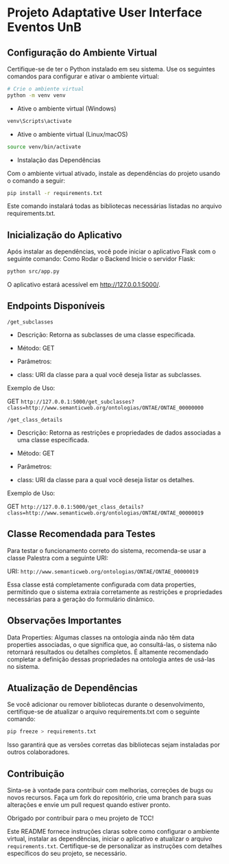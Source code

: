 # Projeto Adaptative User Interface Eventos UnB

## Configuração do Ambiente Virtual

Certifique-se de ter o Python instalado em seu sistema. Use os seguintes comandos para configurar e ativar o ambiente virtual:

```bash
# Crie o ambiente virtual
python -m venv venv
```

- Ative o ambiente virtual (Windows)

```bash
venv\Scripts\activate
```

- Ative o ambiente virtual (Linux/macOS)

```bash
source venv/bin/activate
```

- Instalação das Dependências

Com o ambiente virtual ativado, instale as dependências do projeto usando o comando a seguir:

```bash
pip install -r requirements.txt
```

Este comando instalará todas as bibliotecas necessárias listadas no arquivo requirements.txt.

## Inicialização do Aplicativo

Após instalar as dependências, você pode iniciar o aplicativo Flask com o seguinte comando:
Como Rodar o Backend
Inicie o servidor Flask:

```bash
python src/app.py
```

O aplicativo estará acessível em http://127.0.0.1:5000/.

## Endpoints Disponíveis

`/get_subclasses`

* Descrição: Retorna as subclasses de uma classe especificada.

* Método: GET

* Parâmetros:
- class: URI da classe para a qual você deseja listar as subclasses.

Exemplo de Uso:

GET `http://127.0.0.1:5000/get_subclasses?class=http://www.semanticweb.org/ontologias/ONTAE/ONTAE_00000000`

`/get_class_details`

* Descrição: Retorna as restrições e propriedades de dados associadas a uma classe especificada.

* Método: GET

* Parâmetros:

* class: URI da classe para a qual você deseja listar os detalhes.

Exemplo de Uso:

GET `http://127.0.0.1:5000/get_class_details?class=http://www.semanticweb.org/ontologias/ONTAE/ONTAE_00000019`

## Classe Recomendada para Testes
Para testar o funcionamento correto do sistema, recomenda-se usar a classe Palestra com a seguinte URI:

URI: `http://www.semanticweb.org/ontologias/ONTAE/ONTAE_00000019`

Essa classe está completamente configurada com data properties, permitindo que o sistema extraia corretamente as restrições e propriedades necessárias para a geração do formulário dinâmico.

## Observações Importantes
Data Properties: Algumas classes na ontologia ainda não têm data properties associadas, o que significa que, ao consultá-las, o sistema não retornará resultados ou detalhes completos. É altamente recomendado completar a definição dessas propriedades na ontologia antes de usá-las no sistema.

## Atualização de Dependências

Se você adicionar ou remover bibliotecas durante o desenvolvimento, certifique-se de atualizar o arquivo requirements.txt com o seguinte comando:

```bash
pip freeze > requirements.txt
```

Isso garantirá que as versões corretas das bibliotecas sejam instaladas por outros colaboradores.

## Contribuição

Sinta-se à vontade para contribuir com melhorias, correções de bugs ou novos recursos. Faça um fork do repositório, crie uma branch para suas alterações e envie um pull request quando estiver pronto.

Obrigado por contribuir para o meu projeto de TCC!

Este README fornece instruções claras sobre como configurar o ambiente virtual, instalar as dependências, iniciar o aplicativo e atualizar o arquivo `requirements.txt`. Certifique-se de personalizar as instruções com detalhes específicos do seu projeto, se necessário.
